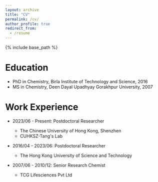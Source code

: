 ```yaml
---
layout: archive
title: "CV"
permalink: /cv/
author_profile: true
redirect_from:
  - /resume
---
```


{% include base_path %}

Education
======
* PhD in Chemistry, Birla Institute of Technology and Science, 2016
* MS in Chemistry, Deen Dayal Upadhyay Gorakhpur University, 2007

Work Experience
======
* 2023/06 - Present: Postdoctoral Researcher
  * The Chinese University of Hong Kong, Shenzhen
  * CUHKSZ-Tang's Lab

* 2016/04 - 2023/06: Postdoctoral Researcher
  * The Hong Kong University of Science and Technology

* 2007/06 - 2010/12: Senior Research Chemist
  * TCG Lifesciences Pvt Ltd
